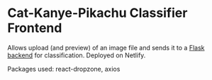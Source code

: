 # Cat-Kanye-Pikachu Classifier Frontend

Allows upload (and preview) of an image file and sends it to a [Flask backend](https://github.com/sahilshaheen/cat-kanye-pikachu-classifier-backend) for classification.
Deployed on Netlify.

Packages used: react-dropzone, axios
